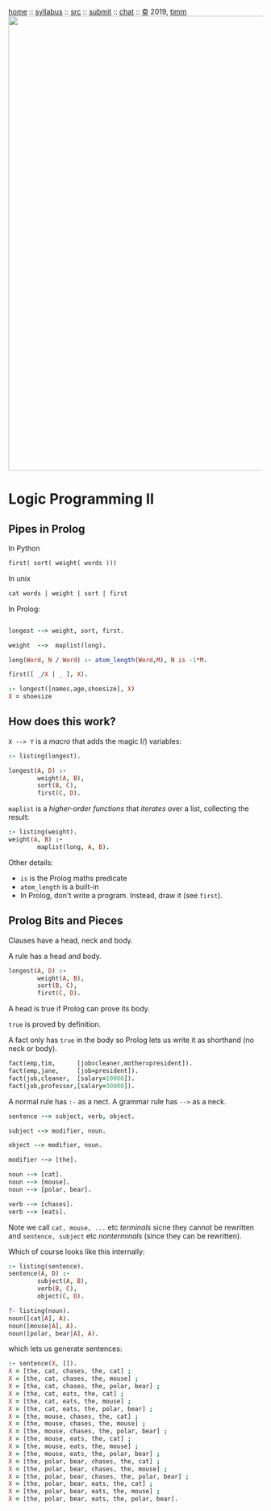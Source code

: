 <a href="http://tiny.cc/plm19">home</a> ::
<a href="https://github.com/txt/plm19/blob/master/doc/syllabus.md">syllabus</a> ::
<a href="https://github.com/txt/plm19/tree/master/src">src</a> ::
<a href="http://tiny.cc/plm19give">submit</a> ::
<a href="https://plm19.slack.com/">chat</a> ::
<a href="https://github.com/txt/plm19/blob/master/license.md">&copy;</a> 2019, <a href="http://menzies.us">timm</a>
<br>
<a href="http://tiny.cc/plm19"><img width=900 src="https://raw.githubusercontent.com/txt/plm19/master/etc/img/banner.png"></a>


# Logic Programming II

## Pipes in Prolog

In Python

```prolog
first( sort( weight( words )))

```
In unix

```prolog
cat words | weight | sort | first
```

In Prolog:

```prolog

longest --> weight, sort, first.       

weight  -->  maplist(long).                                                           

long(Word, N / Word) :- atom_length(Word,M), N is -1*M.               

first([ _/X | _ ], X).                                              

:- longest([names,age,shoesize], X)
X = shoesize
```

## How does this work?

`X --> Y` is a _macro_ that adds the magic I/) variables:

```prolog
:- listing(longest).

longest(A, D) :-
        weight(A, B),
        sort(B, C),
        first(C, D).
```

`maplist` is a _higher-order functions_  that _iterates_  over a list, collecting the result:

```prolog
:- listing(weight).
weight(A, B) :-
        maplist(long, A, B).
```

Other details:

- `is` is the Prolog maths predicate
- `atom_length` is a built-in
- In Prolog, don't write a program. Instead, draw it (see `first`).

## Prolog Bits and Pieces

Clauses have a head, neck and body.

A rule has a head and body.

```prolog
longest(A, D) :-
        weight(A, B),
        sort(B, C),
        first(C, D).
```

A head is true if Prolog can prove its body.

`true` is proved by definition.

A fact only has `true` in the body so Prolog lets us write it as shorthand
(no neck or body).

```prolog
fact(emp,tim,      [job=cleaner,mother=president]).
fact(emp,jane,     [job=president]).
fact(job,cleaner,  [salary=10000]).
fact(job,professor,[salary=30000]).
```

A normal rule has `:-` as a nect. A grammar rule has `-->` as a neck.

```prolog
sentence --> subject, verb, object.

subject --> modifier, noun.

object --> modifier, noun.

modifier --> [the].

noun --> [cat].
noun --> [mouse].
noun --> [polar, bear].

verb --> [chases].
verb --> [eats].
```

Note we call `cat, mouse, ...` etc _terminals_ sicne they cannot be rewritten
and `sentence, subject` etc _nonterminals_ (since they can be rewritten).

Which of course looks like this internally:

```prolog
:- listing(sentence).
sentence(A, D) :-
        subject(A, B),
        verb(B, C),
        object(C, D).

?- listing(noun).
noun([cat|A], A).
noun([mouse|A], A).
noun([polar, bear|A], A).
```

which lets us generate sentences:

```prolog
:- sentence(X, []).
X = [the, cat, chases, the, cat] ;
X = [the, cat, chases, the, mouse] ;
X = [the, cat, chases, the, polar, bear] ;
X = [the, cat, eats, the, cat] ;
X = [the, cat, eats, the, mouse] ;
X = [the, cat, eats, the, polar, bear] ;
X = [the, mouse, chases, the, cat] ;
X = [the, mouse, chases, the, mouse] ;
X = [the, mouse, chases, the, polar, bear] ;
X = [the, mouse, eats, the, cat] ;
X = [the, mouse, eats, the, mouse] ;
X = [the, mouse, eats, the, polar, bear] ;
X = [the, polar, bear, chases, the, cat] ;
X = [the, polar, bear, chases, the, mouse] ;
X = [the, polar, bear, chases, the, polar, bear] ;
X = [the, polar, bear, eats, the, cat] ;
X = [the, polar, bear, eats, the, mouse] ;
X = [the, polar, bear, eats, the, polar, bear].
```
